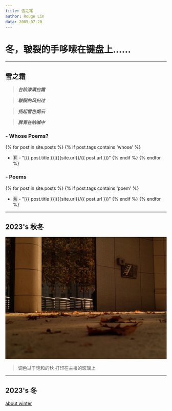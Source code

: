 ```yaml
---
title: 雪之霜
author: Rouge Lin
data: 2005-07-20
---
```

# 冬，皲裂的手哆嗦在键盘上......

----------

## 雪之霜

> ***台阶漆满白霜***

> ***皲裂的风扫过***

> ***扬起雪色烟云***

> ***脾胃在呐喊中***

### - Whose Poems?
{% for post in site.posts %}
{% if post.tags contains 'whose' %}
* 🈶 - "[{{ post.title }}]({{site.url}}/{{ post.url }})"
  {% endif %}
  {% endfor %}

### - Poems
{% for post in site.posts %}
{% if post.tags contains 'poem' %}
* 🈚 - "[{{ post.title }}]({{site.url}}/{{ post.url }})"
  {% endif %}
  {% endfor %}

----------

## 2023's 秋冬

![main tower's autumn](./image/shier's-autumn.jpg)

> 调色过于饱和的秋
> 打印在主楼的玻璃上

---------

## 2023's 冬

[about winter]({{site.url}}/about.html)


